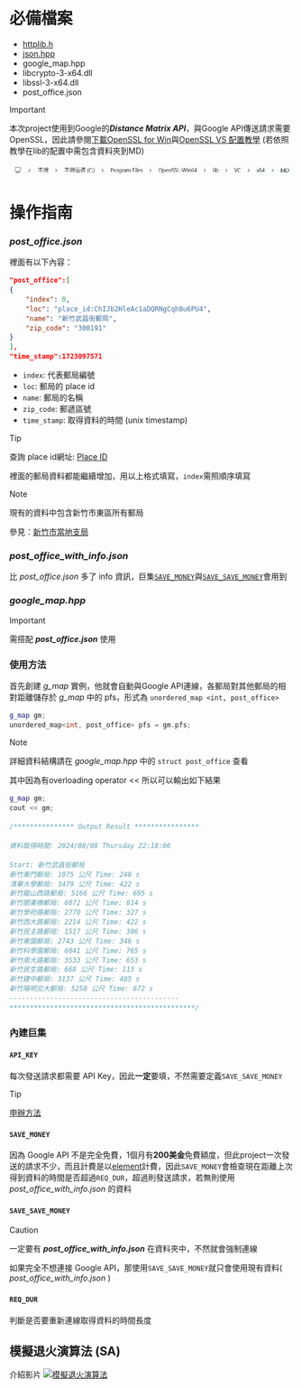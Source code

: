 # 必備檔案
+ [httplib.h](https://github.com/yhirose/cpp-httplib)
+ [json.hpp](https://github.com/nlohmann/json/blob/develop/single_include/nlohmann/json.hpp)
+ google_map.hpp
+ libcrypto-3-x64.dll
+ libssl-3-x64.dll 
+ post_office.json


> [!IMPORTANT]
> 本次project使用到Google的***Distance Matrix API***，與Google API傳送請求需要OpenSSL，因此請參閱[下載OpenSSL for Win](https://blog.csdn.net/m0_46665077/article/details/125609435)與[OpenSSL VS 配置教學](https://blog.csdn.net/m0_51531114/article/details/132207881) (若依照教學在lib的配置中需包含資料夾到MD)
>
>![](image/MD.png)


# 操作指南

### *post_office.json*
裡面有以下內容：

```json
"post_office":[
{
    "index": 0,
    "loc": "place_id:ChIJb2HleAc1aDQRNgCqh8u6PU4",
    "name": "新竹武昌街郵局",
    "zip_code": "300191"
}
],
"time_stamp":1723097571
```
+ `index`:    代表郵局編號
+ `loc`:      郵局的 place id
+ `name`:     郵局的名稱
+ `zip_code`: 郵遞區號 
+ `time_stamp`: 取得資料的時間 (unix timestamp)
>[!TIP]
>查詢 place id網址: [Place ID](https://developers.google.com/maps/documentation/places/web-service/place-id?hl=zh-tw)


裡面的郵局資料都能繼續增加，用以上格式填寫，`index`需照順序填寫
>[!NOTE]
>現有的資料中包含新竹市東區所有郵局
>
>參見：[新竹市當地支局](https://subservices.post.gov.tw/post/internet/Q_localpost/index.jsp?ID=12070201&search_area=%E6%96%B0%E7%AB%B9%E5%B8%82&desc=lp004_06.htm#list)

### *post_office_with_info.json*
比 *post_office.json* 多了 info 資訊，巨集[`SAVE_MONEY`](#save_money)與[`SAVE_SAVE_MONEY`](#save_save_money)會用到

### *google_map.hpp*
>[!IMPORTANT]
>需搭配 ***post_office.json*** 使用

### 使用方法
首先創建 *g_map* 實例，他就會自動與Google API連線，各郵局對其他郵局的相對距離儲存於 *g_map* 中的 pfs，形式為 `unordered_map <int, post_office>`
```cpp
g_map gm;
unordered_map<int, post_office> pfs = gm.pfs;
```

>[!NOTE]
>詳細資料結構請在 *google_map.hpp* 中的 `struct post_office` 查看

其中因為有overloading operator << 所以可以輸出如下結果
```cpp
g_map gm;
cout << gm;

/*************** Output Result ****************
 
資料取得時間: 2024/08/08 Thursday 22:18:06

Start: 新竹武昌街郵局
新竹東門郵局: 1075 公尺 Time: 248 s
清華大學郵局: 3479 公尺 Time: 422 s
新竹龍山西路郵局: 5166 公尺 Time: 695 s
新竹關東橋郵局: 6072 公尺 Time: 814 s
新竹學府路郵局: 2770 公尺 Time: 327 s
新竹西大路郵局: 2214 公尺 Time: 422 s
新竹民主路郵局: 1517 公尺 Time: 306 s
新竹東園郵局: 2743 公尺 Time: 346 s
新竹科學園郵局: 6041 公尺 Time: 765 s
新竹南大路郵局: 3533 公尺 Time: 653 s
新竹民生路郵局: 668 公尺 Time: 113 s
新竹建中郵局: 3137 公尺 Time: 405 s
新竹陽明交大郵局: 5258 公尺 Time: 672 s
------------------------------------------
**********************************************/
```

### 內建巨集
#### `API_KEY`
每次發送請求都需要 API Key，因此**一定**要填，不然需要定義`SAVE_SAVE_MONEY`
>[!TIP]
>[申辦方法](https://ithelp.ithome.com.tw/articles/10283037)

#### `SAVE_MONEY`
因為 Google API 不是完全免費，1個月有**200美金**免費額度，但此project一次發送的請求不少，而且計費是以[element](https://developers.google.com/maps/documentation/distance-matrix/usage-and-billing?hl=zh-tw)計費，因此`SAVE_MONEY`會檢查現在距離上次得到資料的時間是否超過`REQ_DUR`，超過則發送請求，若無則使用 *post_office_with_info.json* 的資料

#### `SAVE_SAVE_MONEY`
>[!CAUTION]
>一定要有 ***post_office_with_info.json*** 在資料夾中，不然就會強制連線

如果完全不想連接 Google API，那使用`SAVE_SAVE_MONEY`就只會使用現有資料( *post_office_with_info.json* )

#### `REQ_DUR`
判斷是否要重新連線取得資料的時間長度

## 模擬退火演算法 (SA)
介紹影片
[![模擬退火演算法](https://img.youtube.com/vi/P4p-YgidpZ4/maxresdefault.jpg)](https://www.youtube.com/watch?v=P4p-YgidpZ4)



